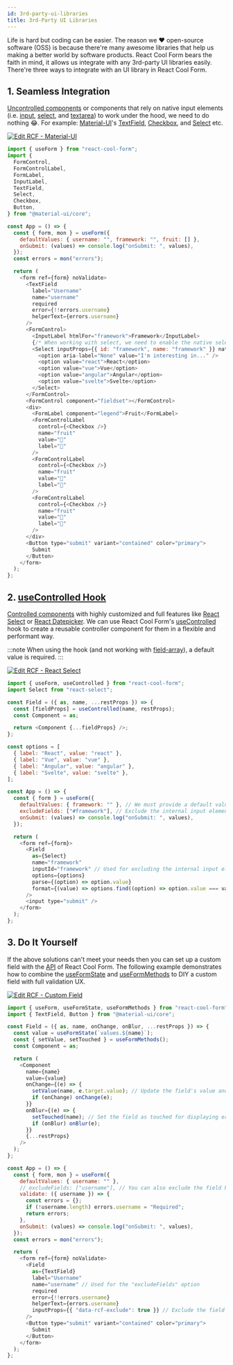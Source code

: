 ```yaml
---
id: 3rd-party-ui-libraries
title: 3rd-Party UI Libraries
---
```


Life is hard but coding can be easier. The reason we ❤️ open-source software (OSS) is because there're many awesome libraries that help us making a better world by software products. React Cool Form bears the faith in mind, it allows us integrate with any 3rd-party UI libraries easily. There're three ways to integrate with an UI library in React Cool Form.

## 1. Seamless Integration

[Uncontrolled components](https://reactjs.org/docs/uncontrolled-components.html) or components that rely on native input elements (i.e. [input](https://developer.mozilla.org/en-US/docs/Web/HTML/Element/input), [select](https://developer.mozilla.org/en-US/docs/Web/HTML/Element/select), and [textarea](https://developer.mozilla.org/en-US/docs/Web/HTML/Element/textarea)) to work under the hood, we need to do nothing 😂. For example: [Material-UI](https://material-ui.com)'s [TextField](https://material-ui.com/components/text-fields), [Checkbox](https://material-ui.com/components/checkboxes), and [Select](https://material-ui.com/components/selects) etc.

[![Edit RCF - Material-UI](https://codesandbox.io/static/img/play-codesandbox.svg)](https://codesandbox.io/s/rcf-material-ui-xyi0b?fontsize=14&hidenavigation=1&theme=dark)

```js
import { useForm } from "react-cool-form";
import {
  FormControl,
  FormControlLabel,
  FormLabel,
  InputLabel,
  TextField,
  Select,
  Checkbox,
  Button,
} from "@material-ui/core";

const App = () => {
  const { form, mon } = useForm({
    defaultValues: { username: "", framework: "", fruit: [] },
    onSubmit: (values) => console.log("onSubmit: ", values),
  });
  const errors = mon("errors");

  return (
    <form ref={form} noValidate>
      <TextField
        label="Username"
        name="username"
        required
        error={!!errors.username}
        helperText={errors.username}
      />
      <FormControl>
        <InputLabel htmlFor="framework">Framework</InputLabel>
        {/* When working with select, we need to enable the native select element or you can use the "NativeSelect" instead */}
        <Select inputProps={{ id: "framework", name: "framework" }} native>
          <option aria-label="None" value="I'm interesting in..." />
          <option value="react">React</option>
          <option value="vue">Vue</option>
          <option value="angular">Angular</option>
          <option value="svelte">Svelte</option>
        </Select>
      </FormControl>
      <FormControl component="fieldset"></FormControl>
      <div>
        <FormLabel component="legend">Fruit</FormLabel>
        <FormControlLabel
          control={<Checkbox />}
          name="fruit"
          value="🍎"
          label="🍎"
        />
        <FormControlLabel
          control={<Checkbox />}
          name="fruit"
          value="🍋"
          label="🍋"
        />
        <FormControlLabel
          control={<Checkbox />}
          name="fruit"
          value="🥝"
          label="🥝"
        />
      </div>
      <Button type="submit" variant="contained" color="primary">
        Submit
      </Button>
    </form>
  );
};
```

## 2. [useControlled Hook](../api-reference/use-controlled)

[Controlled components](https://reactjs.org/docs/forms.html#controlled-components) with highly customized and full features like [React Select](https://react-select.com) or [React Datepicker](https://reactdatepicker.com). We can use React Cool Form's [useControlled](../api-reference/use-controlled) hook to create a reusable controller component for them in a flexible and performant way.

:::note
When using the hook (and not working with [field-array](./arrays-and-lists#dealing-with-array-fields)), a default value is required.
:::

[![Edit RCF - React Select](https://codesandbox.io/static/img/play-codesandbox.svg)](https://codesandbox.io/s/rcf-react-select-djsl1?fontsize=14&hidenavigation=1&theme=dark)

```js
import { useForm, useControlled } from "react-cool-form";
import Select from "react-select";

const Field = ({ as, name, ...restProps }) => {
  const [fieldProps] = useControlled(name, restProps);
  const Component = as;

  return <Component {...fieldProps} />;
};

const options = [
  { label: "React", value: "react" },
  { label: "Vue", value: "vue" },
  { label: "Angular", value: "angular" },
  { label: "Svelte", value: "svelte" },
];

const App = () => {
  const { form } = useForm({
    defaultValues: { framework: "" }, // We must provide a default value for the controlled field
    excludeFields: ["#framework"], // Exclude the internal input element of React-Select by ID
    onSubmit: (values) => console.log("onSubmit: ", values),
  });

  return (
    <form ref={form}>
      <Field
        as={Select}
        name="framework"
        inputId="framework" // Used for excluding the internal input element of React-Select
        options={options}
        parse={(option) => option.value}
        format={(value) => options.find((option) => option.value === value)}
      />
      <input type="submit" />
    </form>
  );
};
```

## 3. Do It Yourself

If the above solutions can't meet your needs then you can set up a custom field with the [API](../api-reference/use-form#methods) of React Cool Form. The following example demonstrates how to combine the [useFormState](../api-reference/use-form-state) and [useFormMethods](../api-reference/use-form-methods) to DIY a custom field with full validation UX.

[![Edit RCF - Custom Field](https://codesandbox.io/static/img/play-codesandbox.svg)](https://codesandbox.io/s/rcf-custom-field-p9lqi?fontsize=14&hidenavigation=1&theme=dark)

```js
import { useForm, useFormState, useFormMethods } from "react-cool-form";
import { TextField, Button } from "@material-ui/core";

const Field = ({ as, name, onChange, onBlur, ...restProps }) => {
  const value = useFormState(`values.${name}`);
  const { setValue, setTouched } = useFormMethods();
  const Component = as;

  return (
    <Component
      name={name}
      value={value}
      onChange={(e) => {
        setValue(name, e.target.value); // Update the field's value and set it as touched
        if (onChange) onChange(e);
      }}
      onBlur={(e) => {
        setTouched(name); // Set the field as touched for displaying error (if it's not touched)
        if (onBlur) onBlur(e);
      }}
      {...restProps}
    />
  );
};

const App = () => {
  const { form, mon } = useForm({
    defaultValues: { username: "" },
    // excludeFields: ["username"], // You can also exclude the field here
    validate: ({ username }) => {
      const errors = {};
      if (!username.length) errors.username = "Required";
      return errors;
    },
    onSubmit: (values) => console.log("onSubmit: ", values),
  });
  const errors = mon("errors");

  return (
    <form ref={form} noValidate>
      <Field
        as={TextField}
        label="Username"
        name="username" // Used for the "excludeFields" option
        required
        error={!!errors.username}
        helperText={errors.username}
        inputProps={{ "data-rcf-exclude": true }} // Exclude the field via the pre-defined data attribute
      />
      <Button type="submit" variant="contained" color="primary">
        Submit
      </Button>
    </form>
  );
};
```
